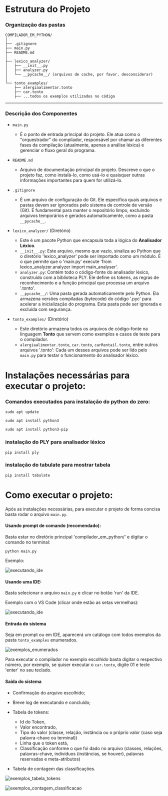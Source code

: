 # **Estrutura do Projeto**

### Organização das pastas

```
COMPILADOR_EM_PYTHON/
│
├── .gitignore
├── main.py
├── README.md
│
├── lexico_analyzer/
│   ├── __init__.py
│   ├── analyzer.py
│   └── __pycache__/ (arquivos de cache, por favor, desconsiderar)
│
└── tonto_examples/
    ├── alergiaalimentar.tonto
    ├── car.tonto
    ├── ...todos os exemplos utilizados no código

```

-----

### **Descrição dos Componentes**

  * `main.py`

      * É o ponto de entrada principal do projeto. Ele atua como o "orquestrador" do compilador, responsável por chamar as diferentes fases da compilação (atualmente, apenas a análise léxica) e gerenciar o fluxo geral do programa.

  * `README.md`

      * Arquivo de documentação principal do projeto. Descreve o que o projeto faz, como instalá-lo, como usá-lo e quaisquer outras informações importantes para quem for utilizá-lo.

  * `.gitignore`

      * É um arquivo de configuração do Git. Ele especifica quais arquivos e pastas devem ser ignorados pelo sistema de controle de versão (Git). É fundamental para manter o repositório limpo, excluindo arquivos temporários e gerados automaticamente, como a pasta `__pycache__`.

  * `lexico_analyzer/` (Diretório)

      * Este é um pacote Python que encapsula toda a lógica do **Analisador Léxico**.
      * `__init__.py`: Este arquivo, mesmo que vazio, sinaliza ao Python que o diretório 'lexico_analyzer' pode ser importado como um módulo. É o que permite que o 'main.py' execute 'from lexico_analyzer.analyzer import main_analyser'.
      * `analyzer.py`: Contém todo o código-fonte do analisador léxico, construído com a biblioteca PLY. Ele define os tokens, as regras de reconhecimento e a função principal que processa um arquivo '.tonto'.
      * `__pycache__/`: Uma pasta gerada automaticamente pelo Python. Ela armazena versões compiladas (bytecode) do código '.pyc' para acelerar a inicialização do programa. Esta pasta pode ser ignorada e excluída com segurança.

  * `tonto_examples/` (Diretório)

      * Este diretório armazena todos os arquivos de código-fonte na linguagem **Tonto** que servem como exemplos e casos de teste para o compilador.
      * `alergiaalimentar.tonto`, `car.tonto`, `carRentail.tonto`, entre outros arquivos '.tonto': Cada um desses arquivos pode ser lido pelo `main.py` para testar o funcionamento do analisador léxico.

# **Instalações necessárias para executar o projeto**:

### Comandos executados para instalação do python do zero:

```
sudo apt update

sudo apt install python3

sudo apt install python3-pip
```


### instalação do PLY para analisador léxico

```
pip install ply
```

### instalação do tabulate para mostrar tabela

```
pip install tabulate
```


# **Como executar o projeto**:

Após as instalações necessárias, para executar o projeto de forma concisa basta rodar o arquivo `main.py`.

#### Usando prompt de comando **(recomendado)**: 

Basta estar no diretório principal 'compilador_em_python/' e digitar o comando no terminal:

```
python main.py
```

Exemplo:

![executando_ide](./images_documentation/exercutando_codigo_prompt_comando.png)

#### Usando uma IDE:

Basta selecionar o arquivo `main.py` e clicar no botão 'run' da IDE.

Exemplo com o VS Code (clicar onde estão as setas vermelhas):

![executando_ide](./images_documentation/exercutando_codigo_ide_vs_code.png)

#### Entrada do sistema 

Seja em prompt ou em IDE, aparecerá um catálogo com todos exemplos da pasta `tonto_examples` enumerados.

![exemplos_enumerados](./images_documentation/exemplos_enumerados.png)

Para executar o compilador no exemplo escolhido basta digitar o respectivo número, por exemplo, se quiser executar o `car.tonto`, digite 01 e tecle 'enter' no seu teclado.

#### Saída do sistema 

- Confirmação do arquivo escolhido;
- Breve log de executando e concluído;
- Tabela de tokens:

    - Id do Token,
    - Valor encontrado,
    - Tipo do valor (classe, relação, instância ou o próprio valor (caso seja palavra-chave ou terminal))
    - Linha que o token está,
    - Classificação conforme o que foi dado no arquivo (classes, relações, palavras-chave, indivíduos (instâncias, se houver), 
palavras reservadas e meta-atributos)

- Tabela de contagem das classificações.

![exemplos_tabela_tokens](./images_documentation/saida_tabela_tokens.png)

![exemplos_contagem_classificacao](./images_documentation/tabela_contagem_classificacao.png)
